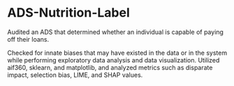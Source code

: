# ADS-Nutrition-Label
Audited an ADS that determined whether an individual is capable of paying off their loans. 

Checked for innate biases that may have existed in the data or in the system while performing exploratory data analysis and data visualization. 
Utilized aif360, sklearn, and matplotlib, and analyzed metrics such as disparate impact, selection bias, LIME, and SHAP values.
